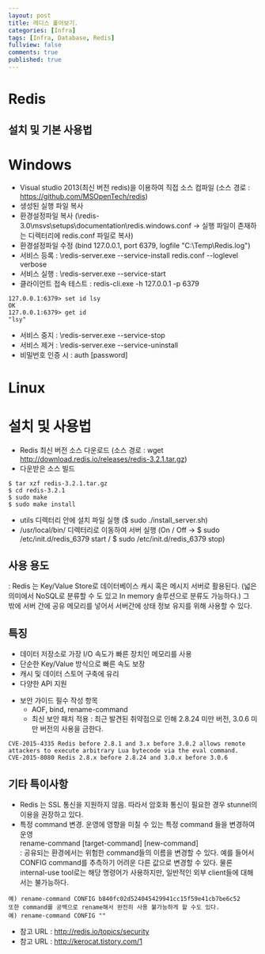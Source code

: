 ```yaml
---
layout: post
title: 레디스 훑어보기.
categories: [Infra]
tags: [Infra, Database, Redis]
fullview: false
comments: true
published: true
---
```


Redis
=====

설치 및 기본 사용법
------

Windows
=
+ Visual studio 2013(최신 버전 redis)을 이용하여 직접 소스 컴파일 (소스 경로 : https://github.com/MSOpenTech/redis)
+ 생성된 실행 파일 복사 
+ 환경설정파일 복사 (\redis-3.0\msvs\setups\documentation\redis.windows.conf -> 실행 파일이 존재하는 디렉터리에 redis.conf 파일로 복사)
+ 환경설정파일 수정 (bind 127.0.0.1, port 6379, logfile "C:\Temp\Redis.log")
+ 서비스 등록 : \redis-server.exe --service-install redis.conf --loglevel verbose
+ 서비스 실행 : \redis-server.exe --service-start
+ 클라이언트 접속 테스트 : redis-cli.exe -h 127.0.0.1 -p 6379
	
~~~
127.0.0.1:6379> set id lsy
OK
127.0.0.1:6379> get id
"lsy"
~~~

+ 서비스 중지 : \redis-server.exe --service-stop
+ 서비스 제거 : \redis-server.exe --service-uninstall
+ 비밀번호 인증 시 : auth [password]

Linux
=
설치 및 사용법
=
+ Redis 최신 버전 소스 다운로드 (소스 경로 : wget http://download.redis.io/releases/redis-3.2.1.tar.gz)
+ 다운받은 소스 빌드
	
~~~
$ tar xzf redis-3.2.1.tar.gz
$ cd redis-3.2.1
$ sudo make
$ sudo make install
~~~

+ utils 디렉터리 안에 설치 파일 실행 ($ sudo ./install_server.sh)
+ /usr/local/bin/ 디렉터리로 이동하여 서버 실행 (On / Off → $ sudo /etc/init.d/redis_6379 start / $ sudo /etc/init.d/redis_6379 stop)

사용 용도
------
: Redis 는 Key/Value Store로 데이터베이스 캐시 혹은 메시지 서버로 활용된다. (넓은 의미에서 NoSQL로 분류할 수 도 있고 In memory 솔루션으로 분류도 가능하다.) 그 밖에 서버 간에 공유 메모리를 넣어서 서버간에 상태 정보 유지를 위해 사용할 수 있다.  
  
특징
------
* 데이터 저장소로 가장 I/O 속도가 빠른 장치인 메모리를 사용
* 단순한 Key/Value 방식으로 빠른 속도 보장
* 캐시 및 데이터 스토어 구축에 유리
* 다양한 API 지원
  
+ 보안 가이드 필수 작성 항목
	+ AOF, bind, rename-command
	+ 최신 보안 패치 적용
: 최근 발견된 취약점으로 인해 2.8.24 미만 버전, 3.0.6 미만 버전의 사용을 금한다.

~~~
CVE-2015-4335 Redis before 2.8.1 and 3.x before 3.0.2 allows remote attackers to execute arbitrary Lua bytecode via the eval command.
CVE-2015-8080 Redis 2.8.x before 2.8.24 and 3.0.x before 3.0.6
~~~

기타 특이사항
------
+ Redis 는 SSL 통신을 지원하지 않음. 따라서 암호화 통신이 필요한 경우 stunnel의 이용을 권장하고 있다. 
+ 특정 command 변경. 운영에 영향을 미칠 수 있는 특정 command 들을 변경하여 운영       
rename-command [target-command] [new-command]  
: 공유되는 환경에서는 위험한 command들의 이름을 변경할 수 있다. 예를 들어서 CONFIG command를 추측하기 어려운 다른 값으로 변경할 수 있다. 물론 internal-use tool로는 해당 명령어가 사용하지만, 일반적인 외부 client들에 대해서는 불가능하다.
		
~~~
예) rename-command CONFIG b840fc02d524045429941cc15f59e41cb7be6c52
또한 command를 공백으로 rename해서 완전히 사용 불가능하게 할 수도 있다.
예) rename-command CONFIG ""
~~~

+ 참고 URL : http://redis.io/topics/security
+ 참고 URL : http://kerocat.tistory.com/1
